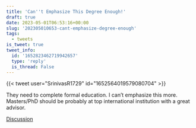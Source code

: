 ```yaml
---
title: 'Can''t Emphasize This Degree Enough!'
draft: true
date: 2023-05-01T06:53:16+00:00
slug: '202305010653-cant-emphasize-degree-enough'
tags:
  - tweets
is_tweet: true
tweet_info:
  id: '1652823462719942657'
  type: 'reply'
  is_thread: False
---
```




{{< tweet user="SrinivasR1729" id="1652564019579080704" >}}

They need to complete formal education. I can’t emphasize this more. Masters/PhD should be probably at top international institution with a great advisor.

[Discussion](https://x.com/sytelus/status/1652823462719942657)
